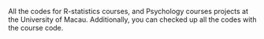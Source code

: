 All the codes for R-statistics courses, and Psychology courses projects at the University of Macau. Additionally, you can checked up all the codes with the course code.
